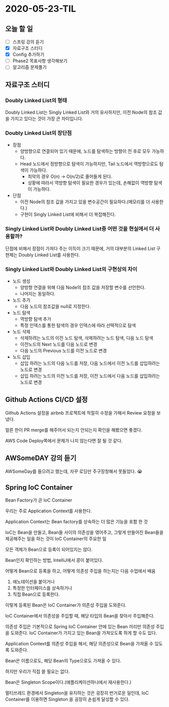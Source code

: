 # 2020-05-23-TIL

## 오늘 할 일

- [ ] 스프링 강의 듣기
- [x] 자료구조 스터디
- [x] Config 추가하기
- [ ] Phase2 목표사항 생각해보기
- [ ] 알고리즘 문제풀기

## 자료구조 스터디

### Doubly Linked List의 형태

Doubly Linked List는 Singly Linked List와 거의 유사하지만, 이전 Node의 참조 값을 가지고 있다는 것이 가장 큰 차이입니다.

### Doubly Linked List의 장단점

- 장점
  - 양방향으로 연결되어 있기 때문에, 노드를 탐색하는 방향이 전 후로 모두 가능하다.
  - Head 노드에서 정방향으로 탐색이 가능하지만, Tail 노드에서 역방향으로도 탐색이 가능하다.
    - 최악의 경우 O(n) → O(n/2)로 줄어들게 된다.
    - 상황에 따라서 역방향 탐색이 필요한 경우가 있는데, 손해없이 역방향 탐색이 가능하다.
- 단점
  - 이전 Node의 참조 값을 가지고 있을 변수공간이 필요하다.(메모리를 더 사용한다.)
  - 구현이 Singly Linked List에 비해서 더 복잡해진다.

### Singly Linked List와 Doubly Linked List중 어떤 것을 현실에서 더 사용할까?

단점에 비해서 장점이 가져다 주는 이득이 크기 때문에, 거의 대부분의 Linked List 구현체는 Doubly Linked List를 사용한다.

### Singly Linked List와 Doubly Linked List의 구현상의 차이

- 노드 생성
  - 양방향 연결을 위해 다음 Node의 참조 값을 저장할 변수를 선언한다.
  - 나머지는 동일하다.
- 노드 추가
  - 다음 노드의 참조값을 null로 지정한다.
- 노드 탐색
  - 역방향 탐색 추가
  - 특정 인덱스를 통한 탐색의 경우 인덱스에 따라 선택적으로 탐색
- 노드 삭제
  - 삭제하려는 노드의 이전 노드 탐색, 삭제하려는 노드 탐색, 다음 노드 탐색
  - 이전노드의 Next 노드를 다음 노드로 변경
  - 다음 노드의 Previous 노드를 이전 노드로 변경
- 노드 삽입
  - 삽입 하려는 노드의 다음 노드를 저장, 다음 노드에서 이전 노드를 삽입하려는 노드로 변경
  - 삽입 하려는 노드의 이전 노드를 저장, 이전 노드에서 다음 노드를 삽입하려는 노드로 변경

## Github Actions CI/CD 설정

Github Actions 설정을 airbnb 프로젝트에 적절히 수정을 가해서 Review 요청을 보냈다.

얼른 한이 PR merge를 해주어서 되는지 안되는지 확인을 해봤으면 좋겠다.

AWS Code Deploy쪽에서 문제가 나지 않는다면 잘 될 것 같다.

## AWSomeDAY 강의 듣기

AWSomeDay를 들으려고 했는데, 자꾸 로딩만 주구장창해서 못들었다. 😭

## Spring IoC Container

Bean Factory가 곧 IoC Container

우리는 주로 Application Context를 사용한다.

Application Context는 Bean factory를 상속하는 더 많은 기능을 포함 한 것

IoC는 Bean을 만들고, Bean들 사이의 의존성을 엮어주고, 그렇게 만들어진 Bean들을 제공해주는 일을 하는 것이 IoC Container의 주요한 일

모든 객체가 Bean으로 등록이 되어있지는 않다.

Bean인지 확인하는 방법, IntelliJ에서 콩이 붙어있다.

어떻게 Bean으로 등록을 하고, 어떻게 의존성 주입을 하는지는 다음 수업에서 배움

1. 애노테이션을 붙이거나
2. 특정한 인터페이스를 상속하거나
3. 직접 Bean으로 등록한다.

이렇게 등록된 Bean은 IoC Container가 의존성 주입을 도와준다.

IoC Container에서 의존성을 주입할 때, 해당 타입의 Bean을 찾아서 주입해준다.

의존성 주입은 기본적으로 Spring IoC Container 안에 있는 Bean 끼리만 의존성 주입을 도와준다. IoC Container가 가지고 있는 Bean을 가져오도록 하게 할 수도 있다.

 Application Context를 의존성 주입을 해서, 해당 의존성으로 Bean을 가져올 수 있도록 도와준다.

Bean은 이름으로도, 해당 Bean의 Type으로도 가져올 수 있다.

하지만 우리가 직접 쓸 필요는 없다.

Bean은 Singleton Scope이다.(애플리케이션하나에서 재사용한다.)

멀티쓰레드 환경에서 Singleton을 유지하는 것은 굉장히 번거로운 일인데, IoC Container를 이용하면 Singleton 을 굉장히 손쉽게 달성할 수 있다.